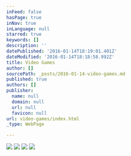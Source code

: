 ```yaml
---
inFeed: false
hasPage: true
inNav: true
inLanguage: null
starred: true
keywords: []
description: ''
datePublished: '2016-01-14T18:19:01.401Z'
dateModified: '2016-01-14T18:18:58.992Z'
title: Video Games
author: []
sourcePath: _posts/2016-01-14-video-games.md
published: true
authors: []
publisher:
  name: null
  domain: null
  url: null
  favicon: null
url: video-games/index.html
_type: WebPage

---
```

![](https://the-grid-user-content.s3-us-west-2.amazonaws.com/13fcd7a7-63ab-4893-8700-42dab979eaa5.jpg)
![](https://s3-us-west-2.amazonaws.com/the-grid-img/p/efb3dc80c641265336e31cc991ea5188624ee938.jpg)
![](https://the-grid-user-content.s3-us-west-2.amazonaws.com/ce2c08c0-e588-4f70-9698-aad3d8d32cd4.jpg)
![](https://s3-us-west-2.amazonaws.com/the-grid-img/p/6f19826542047f8bd09d544e7738c973ef3715d2.jpg)